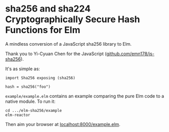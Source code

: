 # sha256 and sha224 Cryptographically Secure Hash Functions for Elm

A mindless conversion of a JavaScript sha256 library to Elm.

Thank you to Yi-Cyuan Chen for the JavaScript ([github.com/emn178/js-sha256](https://github.com/emn178/js-sha256)).

It's as simple as:

```
import Sha256 exposing (sha256)

hash = sha256("foo")
```

`example/example.elm` contains an example comparing the pure Elm code to a native module. To run it:

```
cd .../elm-sha256/example
elm-reactor
```

Then aim your browser at [localhost:8000/example.elm](http://localhost:8000/example.elm).
